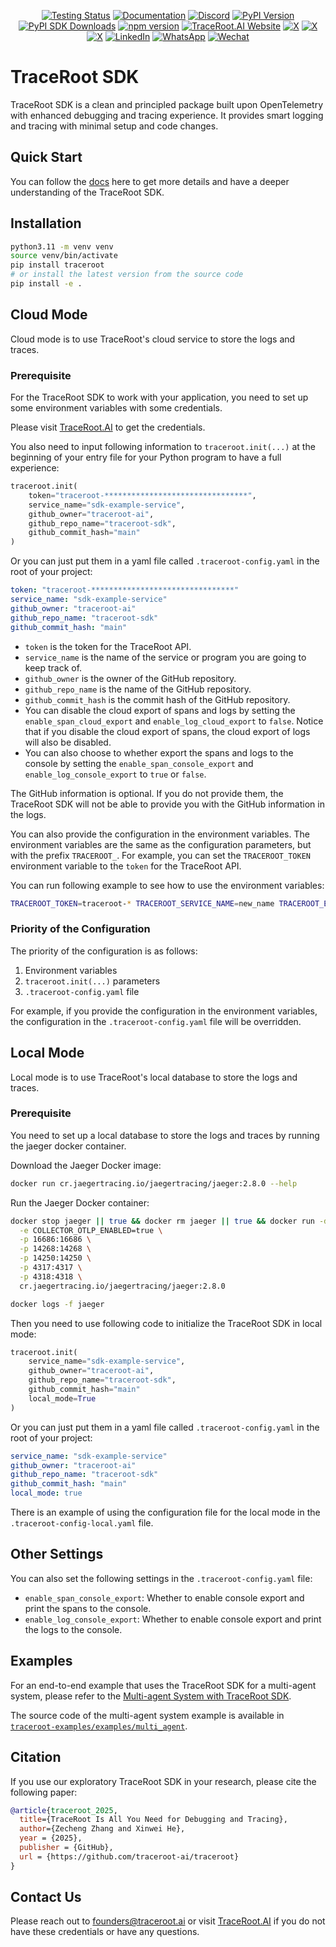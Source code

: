 <div align="center">

[![Testing Status][testing-image]][testing-url]
[![Documentation][docs-image]][docs-url]
[![Discord][discord-image]][discord-url]
[![PyPI Version][pypi-image]][pypi-url]
[![PyPI SDK Downloads][pypi-sdk-downloads-image]][pypi-sdk-downloads-url]
[![npm version][npm-image]][npm-url]
[![TraceRoot.AI Website][company-website-image]][company-website-url]
[![X][company-x-image]][company-x-url]
[![X][zecheng-x-image]][zecheng-x-url]
[![X][xinwei-x-image]][xinwei-x-url]
[![LinkedIn][company-linkedin-image]][company-linkedin-url]
[![WhatsApp][company-whatsapp-image]][company-whatsapp-url]
[![Wechat][wechat-image]][wechat-url]

</div>

# TraceRoot SDK

TraceRoot SDK is a clean and principled package built upon OpenTelemetry with enhanced debugging and tracing experience. It provides smart logging and tracing with minimal setup and code changes.

## Quick Start

You can follow the [docs](https://docs.traceroot.ai/) here to get more details and have a deeper understanding of the TraceRoot SDK.

## Installation

```bash
python3.11 -m venv venv
source venv/bin/activate
pip install traceroot
# or install the latest version from the source code
pip install -e .
```

## Cloud Mode

Cloud mode is to use TraceRoot's cloud service to store the logs and traces.

### Prerequisite

For the TraceRoot SDK to work with your application, you need to set up some environment variables with some credentials.

Please visit [TraceRoot.AI](https://traceroot.ai) to get the credentials.

You also need to input following information to `traceroot.init(...)` at the beginning of your entry file for your Python program to have a full experience:

```python
traceroot.init(
    token="traceroot-********************************",
    service_name="sdk-example-service",
    github_owner="traceroot-ai",
    github_repo_name="traceroot-sdk",
    github_commit_hash="main"
)
```

Or you can just put them in a yaml file called `.traceroot-config.yaml` in the root of your project:

```yaml
token: "traceroot-********************************"
service_name: "sdk-example-service"
github_owner: "traceroot-ai"
github_repo_name: "traceroot-sdk"
github_commit_hash: "main"
```

- `token` is the token for the TraceRoot API.
- `service_name` is the name of the service or program you are going to keep track of.
- `github_owner` is the owner of the GitHub repository.
- `github_repo_name` is the name of the GitHub repository.
- `github_commit_hash` is the commit hash of the GitHub repository.
- You can disable the cloud export of spans and logs by setting the `enable_span_cloud_export` and `enable_log_cloud_export` to `false`. Notice that if you disable the cloud export of spans, the cloud export of logs will also be disabled.
- You can also choose to whether export the spans and logs to the console by setting the `enable_span_console_export` and `enable_log_console_export` to `true` or `false`.

The GitHub information is optional. If you do not provide them, the TraceRoot SDK will not be able to provide you with the GitHub information in the logs.

You can also provide the configuration in the environment variables. The environment variables are the same as the configuration parameters, but with the prefix `TRACEROOT_`. For example, you can set the `TRACEROOT_TOKEN` environment variable to the `token` for the TraceRoot API.

You can run following example to see how to use the environment variables:

```bash
TRACEROOT_TOKEN=traceroot-* TRACEROOT_SERVICE_NAME=new_name TRACEROOT_ENABLE_LOG_CLOUD_EXPORT=1 python3 examples/override_example.py
```

### Priority of the Configuration

The priority of the configuration is as follows:

1. Environment variables
1. `traceroot.init(...)` parameters
1. `.traceroot-config.yaml` file

For example, if you provide the configuration in the environment variables, the configuration in the `.traceroot-config.yaml` file will be overridden.

## Local Mode

Local mode is to use TraceRoot's local database to store the logs and traces.

### Prerequisite

You need to set up a local database to store the logs and traces by running the jaeger docker container.

Download the Jaeger Docker image:

```bash
docker run cr.jaegertracing.io/jaegertracing/jaeger:2.8.0 --help
```

Run the Jaeger Docker container:

```bash
docker stop jaeger || true && docker rm jaeger || true && docker run -d --name jaeger \
  -e COLLECTOR_OTLP_ENABLED=true \
  -p 16686:16686 \
  -p 14268:14268 \
  -p 14250:14250 \
  -p 4317:4317 \
  -p 4318:4318 \
  cr.jaegertracing.io/jaegertracing/jaeger:2.8.0

docker logs -f jaeger
```

Then you need to use following code to initialize the TraceRoot SDK in local mode:

```python
traceroot.init(
    service_name="sdk-example-service",
    github_owner="traceroot-ai",
    github_repo_name="traceroot-sdk",
    github_commit_hash="main"
    local_mode=True
)
```

Or you can just put them in a yaml file called `.traceroot-config.yaml` in the root of your project:

```yaml
service_name: "sdk-example-service"
github_owner: "traceroot-ai"
github_repo_name: "traceroot-sdk"
github_commit_hash: "main"
local_mode: true
```

There is an example of using the configuration file for the local mode in the `.traceroot-config-local.yaml` file.

## Other Settings

You can also set the following settings in the `.traceroot-config.yaml` file:

- `enable_span_console_export`: Whether to enable console export and print the spans to the console.
- `enable_log_console_export`: Whether to enable console export and print the logs to the console.

## Examples

For an end-to-end example that uses the TraceRoot SDK for a multi-agent system, please refer to the [Multi-agent System with TraceRoot SDK](https://docs.traceroot.ai/essentials/journey).

The source code of the multi-agent system example is available in [`traceroot-examples/examples/multi_agent`](https://github.com/traceroot-ai/traceroot-examples/tree/main/examples/multi_agent).

## Citation

If you use our exploratory TraceRoot SDK in your research, please cite the following paper:

```bibtex
@article{traceroot_2025,
  title={TraceRoot Is All You Need for Debugging and Tracing},
  author={Zecheng Zhang and Xinwei He},
  year = {2025},
  publisher = {GitHub},
  url = {https://github.com/traceroot-ai/traceroot}
}
```

## Contact Us

Please reach out to founders@traceroot.ai or visit [TraceRoot.AI](https://traceroot.ai) if you do not have these credentials or have any questions.

[company-linkedin-image]: https://custom-icon-badges.demolab.com/badge/LinkedIn-0A66C2?logo=linkedin-white&logoColor=fff
[company-linkedin-url]: https://www.linkedin.com/company/traceroot-ai/
[company-website-image]: https://img.shields.io/badge/website-traceroot.ai-148740
[company-website-url]: https://traceroot.ai
[company-whatsapp-image]: https://img.shields.io/badge/WhatsApp-25D366?logo=whatsapp&logoColor=white
[company-whatsapp-url]: https://chat.whatsapp.com/GzBii194psf925AEBztMir
[company-x-image]: https://img.shields.io/twitter/follow/TracerootAI?style=social
[company-x-url]: https://x.com/TracerootAI
[discord-image]: https://img.shields.io/discord/1395844148568920114?logo=discord&labelColor=%235462eb&logoColor=%23f5f5f5&color=%235462eb
[discord-url]: https://discord.gg/tPyffEZvvJ
[docs-image]: https://img.shields.io/badge/docs-traceroot.ai-0dbf43
[docs-url]: https://docs.traceroot.ai
[npm-image]: https://img.shields.io/npm/v/traceroot-sdk-ts?style=flat-square&logo=npm&logoColor=fff
[npm-url]: https://www.npmjs.com/package/traceroot-sdk-ts
[pypi-image]: https://badge.fury.io/py/traceroot.svg
[pypi-sdk-downloads-image]: https://img.shields.io/pypi/dm/traceroot
[pypi-sdk-downloads-url]: https://pypi.python.org/pypi/traceroot
[pypi-url]: https://pypi.python.org/pypi/traceroot
[testing-image]: https://github.com/traceroot-ai/traceroot/actions/workflows/test.yml/badge.svg
[testing-url]: https://github.com/traceroot-ai/traceroot/actions/workflows/test.yml
[wechat-image]: https://img.shields.io/badge/WeChat-TraceRoot.AI-brightgreen?logo=wechat&logoColor=white
[wechat-url]: https://raw.githubusercontent.com/traceroot-ai/traceroot/refs/heads/main/misc/images/wechat.jpg
[xinwei-x-image]: https://img.shields.io/twitter/follow/xinwei_97?style=social
[xinwei-x-url]: https://x.com/xinwei_97
[zecheng-x-image]: https://img.shields.io/twitter/follow/zechengzh?style=social
[zecheng-x-url]: https://x.com/zechengzh
